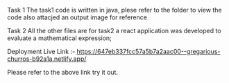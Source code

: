 Task 1
 The task1 code is written in java, plese refer to the folder to view the code also attacjed an output image for reference
 
Task 2
 All the other files are for task2 a react application was developed to evaluate a mathematical expression;
 
 Deployment Live Link :- https://647eb337fcc57a5b7a2aac00--gregarious-churros-b92a1a.netlify.app/
 
 Please refer to the above link try it out.
